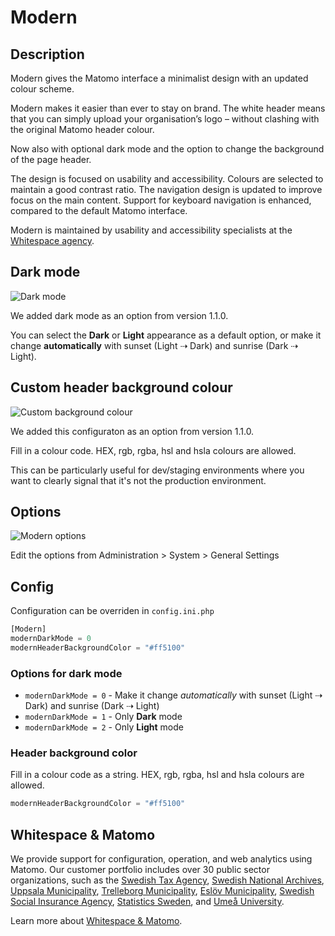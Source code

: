 # Modern

## Description

Modern gives the Matomo interface a minimalist design with an updated colour scheme.

Modern makes it easier than ever to stay on brand. The white header means that you can simply upload your organisation’s logo – without clashing with the original Matomo header colour.

Now also with optional dark mode and the option to change the background of the page header.

The design is focused on usability and accessibility. Colours are selected to maintain a good contrast ratio. The navigation design is updated to improve focus on the main content. Support for keyboard navigation is enhanced, compared to the default Matomo interface.

Modern is maintained by usability and accessibility specialists at the [Whitespace agency](https://whitespace.se).

## Dark mode

![Dark mode](https://github.com/whitespace-se/matomo-modern-theme/blob/main/screenshots/2_dark_mode.png?raw=true)

We added dark mode as an option from version 1.1.0.

You can select the **Dark** or **Light** appearance as a default option, or make it change **automatically** with sunset (Light ⇢ Dark) and sunrise (Dark ⇢ Light).

## Custom header background colour

![Custom background colour](https://github.com/whitespace-se/matomo-modern-theme/blob/main/screenshots/3_custom_background_color.png?raw=true)

We added this configuraton as an option from version 1.1.0.

Fill in a colour code. HEX, rgb, rgba, hsl and hsla colours are allowed.

This can be particularly useful for dev/staging environments where you want to clearly signal that it's not the production environment.

## Options

![Modern options](https://github.com/whitespace-se/matomo-modern-theme/blob/main/screenshots/4_options.png?raw=true)

Edit the options from Administration > System > General Settings

## Config

Configuration can be overriden in `config.ini.php`

```php
[Modern]
modernDarkMode = 0
modernHeaderBackgroundColor = "#ff5100"
```

### Options for dark mode

- `modernDarkMode = 0` - Make it change _automatically_ with sunset (Light ⇢ Dark) and sunrise (Dark ⇢ Light)
- `modernDarkMode = 1` - Only **Dark** mode
- `modernDarkMode = 2` - Only **Light** mode

### Header background color

Fill in a colour code as a string. HEX, rgb, rgba, hsl and hsla colours are allowed.

```php
modernHeaderBackgroundColor = "#ff5100"
```

## Whitespace & Matomo

We provide support for configuration, operation, and web analytics using Matomo. Our customer portfolio includes over 30 public sector organizations, such as the [Swedish Tax Agency](https://skatteverket.se/), [Swedish National Archives](https://riksarkivet.se/), [Uppsala Municipality](https://www.uppsala.se/), [Trelleborg Municipality](https://www.trelleborg.se/), [Eslöv Municipality](https://eslov.se/), [Swedish Social Insurance Agency](https://www.forsakringskassan.se/), [Statistics Sweden](https://scb.se/), and [Umeå University](https://www.umu.se).

Learn more about [Whitespace & Matomo](https://whitespace.se/matomo/).
